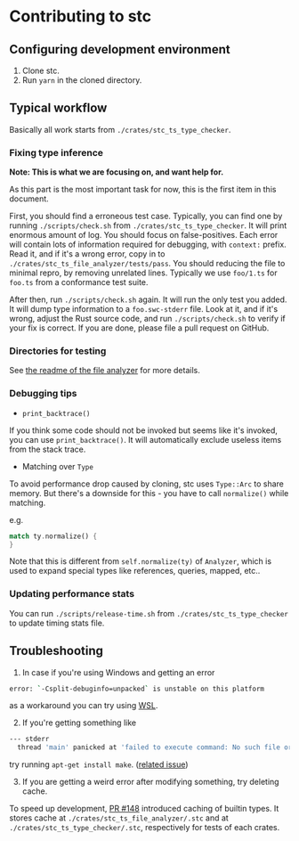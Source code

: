 # Contributing to stc

## Configuring development environment

1. Clone stc.
2. Run `yarn` in the cloned directory.

## Typical workflow

Basically all work starts from `./crates/stc_ts_type_checker`.

### Fixing type inference

**Note: This is what we are focusing on, and want help for.**

As this part is the most important task for now, this is the first item in this document.

First, you should find a erroneous test case.
Typically, you can find one by running `./scripts/check.sh` from `./crates/stc_ts_type_checker`.
It will print enormous amount of log.
You should focus on false-positives.
Each error will contain lots of information required for debugging, with `context:` prefix.
Read it, and if it's a wrong error, copy in to `./crates/stc_ts_file_analyzer/tests/pass`.
You should reducing the file to minimal repro, by removing unrelated lines.
Typically we use `foo/1.ts` for `foo.ts` from a conformance test suite.

After then, run `./scripts/check.sh` again.
It will run the only test you added.
It will dump type information to a `foo.swc-stderr` file.
Look at it, and if it's wrong, adjust the Rust source code, and run `./scripts/check.sh` to verify if your fix is correct.
If you are done, please file a pull request on GitHub.

### Directories for testing

See [the readme of the file analyzer](./crates/stc_ts_file_analyzer/) for more details.

### Debugging tips

- `print_backtrace()`

If you think some code should not be invoked but seems like it's invoked, you can use `print_backtrace()`.
It will automatically exclude useless items from the stack trace.

- Matching over `Type`

To avoid performance drop caused by cloning, stc uses `Type::Arc` to share memory.
But there's a downside for this - you have to call `normalize()` while matching.

e.g.

```rust
match ty.normalize() {
}
```

Note that this is different from `self.normalize(ty)` of `Analyzer`, which is used to expand special types like references, queries, mapped, etc..

### Updating performance stats

You can run `./scripts/release-time.sh` from `./crates/stc_ts_type_checker` to update timing stats file.

## Troubleshooting

1. In case if you're using Windows and getting an error

```sh
error: `-Csplit-debuginfo=unpacked` is unstable on this platform
```

as a workaround you can try using [WSL](https://learn.microsoft.com/en-us/windows/wsl/).

2. If you're getting something like

```sh
--- stderr
  thread 'main' panicked at 'failed to execute command: No such file or directory (os error 2)', /home/ubuntu/.cargo/registry/src/github.com-1ecc6299db9ec823/tikv-jemalloc-sys-0.5.2+5.3.0-patched/build.rs:326:19
```

try running `apt-get install make`. ([related issue](https://github.com/gnzlbg/jemallocator/issues/148#issuecomment-619373613))

3. If you are getting a weird error after modifying something, try deleting cache.

To speed up development, [PR #148](https://github.com/dudykr/stc/pull/148) introduced caching of builtin types.
It stores cache at `./crates/stc_ts_file_analyzer/.stc` and at `./crates/stc_ts_type_checker/.stc`, respectively for tests of each crates.
